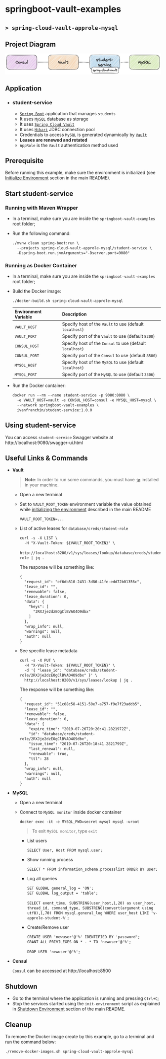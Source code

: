 # springboot-vault-examples
## `> spring-cloud-vault-approle-mysql`

## Project Diagram

![project-diagram](../documentation/spring-cloud-vault-approle-mysql.jpeg)

## Application

- ### student-service

  - [`Spring Boot`](https://docs.spring.io/spring-boot/index.html) application that manages `students`
  - It uses [`MySQL`](https://www.mysql.com/) database as storage
  - It uses [`Spring Cloud Vault`](https://cloud.spring.io/spring-cloud-vault/reference/html/)
  - It uses [`Hikari`](https://github.com/brettwooldridge/HikariCP) JDBC connection pool
  - Credentials to access `MySQL` is generated dynamically by [`Vault`](https://www.vaultproject.io)
  - **Leases are renewed and rotated**
  - `AppRole` is the `Vault` authentication method used

## Prerequisite

Before running this example, make sure the environment is initialized (see [Initialize Environment](https://github.com/ivangfr/springboot-vault-examples#initialize-environment) section in the main README).

## Start student-service

### Running with Maven Wrapper

- In a terminal, make sure you are inside the `springboot-vault-examples` root folder;

- Run the following command:
  ```
  ./mvnw clean spring-boot:run \
    --projects spring-cloud-vault-approle-mysql/student-service \
    -Dspring-boot.run.jvmArguments="-Dserver.port=9080"
  ```

### Running as Docker Container

- In a terminal, make sure you are inside the `springboot-vault-examples` root folder;
  
- Build the Docker image:
  ```
  ./docker-build.sh spring-cloud-vault-approle-mysql
  ```
  | Environment Variable | Description                                               |
  |----------------------|-----------------------------------------------------------|
  | `VAULT_HOST`         | Specify host of the `Vault` to use (default `localhost`)  |
  | `VAULT_PORT`         | Specify port of the `Vault` to use (default `8200`)       |
  | `CONSUL_HOST`        | Specify host of the `Consul` to use (default `localhost`) |
  | `CONSUL_PORT`        | Specify port of the `Consul` to use (default `8500`)      |
  | `MYSQL_HOST`         | Specify host of the `MySQL` to use (default `localhost`)  |
  | `MYSQL_PORT`         | Specify port of the `MySQL` to use (default `3306`)       |

- Run the Docker container:
  ```
  docker run --rm --name student-service -p 9080:8080 \
    -e VAULT_HOST=vault -e CONSUL_HOST=consul -e MYSQL_HOST=mysql \
    --network springboot-vault-examples \
    ivanfranchin/student-service:1.0.0
  ```

## Using student-service

You can access `student-service` Swagger website at http://localhost:9080/swagger-ui.html

## Useful Links & Commands

- **Vault**

  > **Note**: In order to run some commands, you must have [`jq`](https://jqlang.github.io/jq/) installed in your machine.

  - Open a new terminal
    
  - Set to `VAULT_ROOT_TOKEN` environment variable the value obtained while [initializing the environment](https://github.com/ivangfr/springboot-vault-examples#initialize-environment) described in the main README
    ```
    VAULT_ROOT_TOKEN=...
    ```

  - List of active leases for `database/creds/student-role`
    ```
    curl -s -X LIST \
      -H "X-Vault-Token: ${VAULT_ROOT_TOKEN}" \
      http://localhost:8200/v1/sys/leases/lookup/database/creds/student-role | jq .
    ```
     
    The response will be something like:
    ```
    {
      "request_id": "ef6db810-2431-3d86-41fe-edd72b01356c",
      "lease_id": "",
      "renewable": false,
      "lease_duration": 0,
      "data": {
        "keys": [
          "2RXJje2dzEOgClBVAO4O9dbx"
        ]
      },
      "wrap_info": null,
      "warnings": null,
      "auth": null
    }
    ```

  - See specific lease metadata
    ```
    curl -s -X PUT \
      -H "X-Vault-Token: ${VAULT_ROOT_TOKEN}" \
      -d '{ "lease_id": "database/creds/student-role/2RXJje2dzEOgClBVAO4O9dbx" }' \
      http://localhost:8200/v1/sys/leases/lookup | jq .
    ```
     
    The response will be something like:
    ```
    {
      "request_id": "51c08c58-4151-50e7-a757-f9e7f23addb5",
      "lease_id": "",
      "renewable": false,
      "lease_duration": 0,
      "data": {
        "expire_time": "2019-07-26T20:20:41.2821972Z",
        "id": "database/creds/student-role/2RXJje2dzEOgClBVAO4O9dbx",
        "issue_time": "2019-07-26T20:18:41.2821799Z",
        "last_renewal": null,
        "renewable": true,
        "ttl": 28
      },
      "wrap_info": null,
      "warnings": null,
      "auth": null
    }
    ```

- **MySQL**

  - Open a new terminal

  - Connect to `MySQL monitor` inside docker container
    ```
    docker exec -it -e MYSQL_PWD=secret mysql mysql -uroot
    ```
    > To exit `MySQL monitor`, type `exit`

    - List users
      ```
      SELECT User, Host FROM mysql.user;
      ```

    - Show running process
      ```
      SELECT * FROM information_schema.processlist ORDER BY user;
      ```

    - Log all queries
      ```
      SET GLOBAL general_log = 'ON';
      SET GLOBAL log_output = 'table';
    
      SELECT event_time, SUBSTRING(user_host,1,20) as user_host, thread_id, command_type, SUBSTRING(convert(argument using utf8),1,70) FROM mysql.general_log WHERE user_host LIKE 'v-approle-student-%';
      ```

    - Create/Remove user
      ```
      CREATE USER 'newuser'@'%' IDENTIFIED BY 'password';
      GRANT ALL PRIVILEGES ON * . * TO 'newuser'@'%';
    
      DROP USER 'newuser'@'%';
      ```

- **Consul**

  `Consul` can be accessed at http://localhost:8500

## Shutdown

- Go to the terminal where the application is running and pressing `Ctrl+C`;
- Stop the services started using the `init-environment` script as explained in [Shutdown Environment](https://github.com/ivangfr/springboot-vault-examples#shutdown-environment) section of the main README.

## Cleanup

To remove the Docker image create by this example, go to a terminal and run the command below:
```
./remove-docker-images.sh spring-cloud-vault-approle-mysql
```
